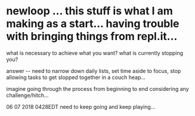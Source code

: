 # newloop ... this stuff is what I am making as a start... having trouble with bringing things from repl.it...

what is necessary to achieve what you want? what is currently stopping you?

answer -- need to narrow down daily lists, set time aside to focus, stop allowing tasks to get slopped together in a couch heap...

imagine going through the process from beginning to end considering any challenge/hitch...

06 07 2018 0428EDT need to keep going and keep playing...
